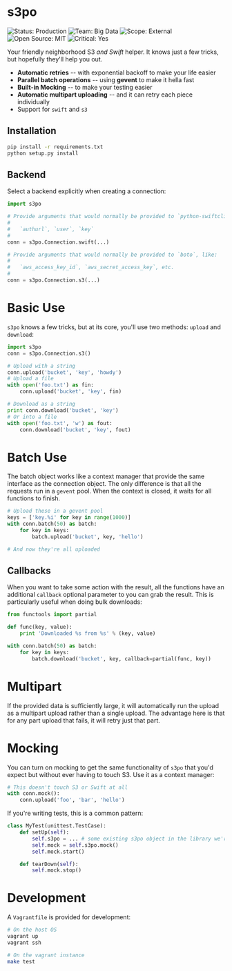 s3po
====
![Status: Production](https://img.shields.io/badge/status-production-green.svg?style=flat)
![Team: Big Data](https://img.shields.io/badge/team-big_data-green.svg?style=flat)
![Scope: External](https://img.shields.io/badge/scope-external-green.svg?style=flat)
![Open Source: MIT](https://img.shields.io/badge/open_source-MIT-green.svg?style=flat)
![Critical: Yes](https://img.shields.io/badge/critical-yes-red.svg?style=flat)

Your friendly neighborhood S3 _and Swift_ helper. It knows just a few tricks, but
hopefully they'll help you out.

- __Automatic retries__ -- with exponential backoff to make your life easier
- __Parallel batch operations__ -- using __gevent__ to make it hella fast
- __Built-in Mocking__ -- to make your testing easier
- __Automatic multipart uploading__ -- and it can retry each piece individually
- Support for `swift` and `s3`

Installation
------------

```bash
pip install -r requirements.txt
python setup.py install
```

Backend
-------
Select a backend explicitly when creating a connection:

```python
import s3po

# Provide arguments that would normally be provided to `python-swiftclient`, like:
#
#   `authurl`, `user`, `key`
#
conn = s3po.Connection.swift(...)

# Provide arguments that would normally be provided to `boto`, like:
#
#   `aws_access_key_id`, `aws_secret_access_key`, etc.
#
conn = s3po.Connection.s3(...)
```

Basic Use
=========
`s3po` knows a few tricks, but at its core, you'll use two methods: `upload`
and `download`:

```python
import s3po
conn = s3po.Connection.s3()

# Upload with a string
conn.upload('bucket', 'key', 'howdy')
# Upload a file
with open('foo.txt') as fin:
    conn.upload('bucket', 'key', fin)

# Download as a string
print conn.download('bucket', 'key')
# Or into a file
with open('foo.txt', 'w') as fout:
    conn.download('bucket', 'key', fout)
```

Batch Use
=========
The batch object works like a context manager that provide the same interface
as the connection object. The only difference is that all the requests run in
a `gevent` pool. When the context is closed, it waits for all functions to
finish.

```python
# Upload these in a gevent pool
keys = ['key.%i' for key in range(1000)]
with conn.batch(50) as batch:
    for key in keys:
        batch.upload('bucket', key, 'hello')

# And now they're all uploaded
```

Callbacks
---------
When you want to take some action with the result, all the functions have an
additional `callback` optional parameter to you can grab the result. This is
particularly useful when doing bulk downloads:

```python
from functools import partial

def func(key, value):
    print 'Downloaded %s from %s' % (key, value)

with conn.batch(50) as batch:
    for key in keys:
        batch.download('bucket', key, callback=partial(func, key))
```

Multipart
=========
If the provided data is sufficiently large, it will automatically run the upload
as a multipart upload rather than a single upload. The advantage here is that
for any part upload that fails, it will retry just that part.

Mocking
=======
You can turn on mocking to get the same functionality of `s3po` that you'd
expect but without ever having to touch S3. Use it as a context manager:

```python
# This doesn't touch S3 or Swift at all
with conn.mock():
    conn.upload('foo', 'bar', 'hello')
```

If you're writing tests, this is a common pattern:

```python
class MyTest(unittest.TestCase):
    def setUp(self):
        self.s3po = ... # some existing s3po object in the library we're testing
        self.mock = self.s3po.mock()
        self.mock.start()

    def tearDown(self):
        self.mock.stop()
```

Development
===========
A `Vagrantfile` is provided for development:

```bash
# On the host OS
vagrant up
vagrant ssh

# On the vagrant instance
make test
```
